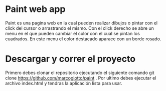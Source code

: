 # Paint web app
Paint es una pagina web en la cual pueden realizar dibujos o pintar con el click del cursor o arrastrando el mismo. Con el click derecho se abre un menu en el que pueden cambiar el color con el cual se pintan los cuadrados. En este menu el color destacado aparace con un borde rosado.

# Descargar  y correr el proyecto

Primero debes clonar el repositorio ejecutando el siguiente comando  git clone https://github.com/marcogiotto/paint .
Por ultimo debes ejecutar el archivo index.html y tendras la aplicación lista para usar.
